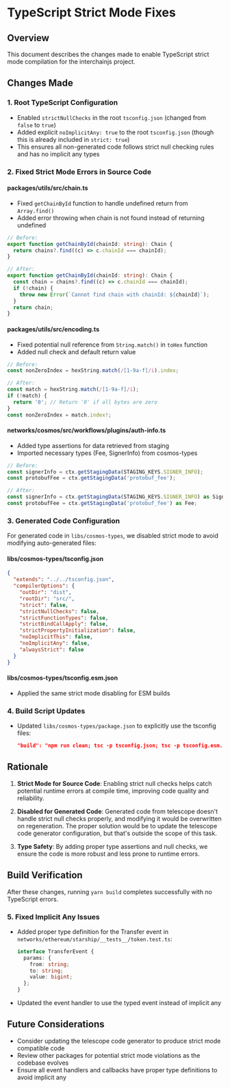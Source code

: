 # TypeScript Strict Mode Fixes

## Overview
This document describes the changes made to enable TypeScript strict mode compilation for the interchainjs project.

## Changes Made

### 1. Root TypeScript Configuration
- Enabled `strictNullChecks` in the root `tsconfig.json` (changed from `false` to `true`)
- Added explicit `noImplicitAny: true` to the root `tsconfig.json` (though this is already included in `strict: true`)
- This ensures all non-generated code follows strict null checking rules and has no implicit any types

### 2. Fixed Strict Mode Errors in Source Code

#### packages/utils/src/chain.ts
- Fixed `getChainById` function to handle undefined return from `Array.find()`
- Added error throwing when chain is not found instead of returning undefined

```typescript
// Before:
export function getChainById(chainId: string): Chain {
  return chains?.find((c) => c.chainId === chainId);
}

// After:
export function getChainById(chainId: string): Chain {
  const chain = chains?.find((c) => c.chainId === chainId);
  if (!chain) {
    throw new Error(`Cannot find chain with chainId: ${chainId}`);
  }
  return chain;
}
```

#### packages/utils/src/encoding.ts
- Fixed potential null reference from `String.match()` in `toHex` function
- Added null check and default return value

```typescript
// Before:
const nonZeroIndex = hexString.match(/[1-9a-f]/i).index;

// After:
const match = hexString.match(/[1-9a-f]/i);
if (!match) {
  return '0'; // Return '0' if all bytes are zero
}
const nonZeroIndex = match.index!;
```

#### networks/cosmos/src/workflows/plugins/auth-info.ts
- Added type assertions for data retrieved from staging
- Imported necessary types (Fee, SignerInfo) from cosmos-types

```typescript
// Before:
const signerInfo = ctx.getStagingData(STAGING_KEYS.SIGNER_INFO);
const protobufFee = ctx.getStagingData('protobuf_fee');

// After:
const signerInfo = ctx.getStagingData(STAGING_KEYS.SIGNER_INFO) as SignerInfo;
const protobufFee = ctx.getStagingData('protobuf_fee') as Fee;
```

### 3. Generated Code Configuration
For generated code in `libs/cosmos-types`, we disabled strict mode to avoid modifying auto-generated files:

#### libs/cosmos-types/tsconfig.json
```json
{
  "extends": "../../tsconfig.json",
  "compilerOptions": {
    "outDir": "dist",
    "rootDir": "src/",
    "strict": false,
    "strictNullChecks": false,
    "strictFunctionTypes": false,
    "strictBindCallApply": false,
    "strictPropertyInitialization": false,
    "noImplicitThis": false,
    "noImplicitAny": false,
    "alwaysStrict": false
  }
}
```

#### libs/cosmos-types/tsconfig.esm.json
- Applied the same strict mode disabling for ESM builds

### 4. Build Script Updates
- Updated `libs/cosmos-types/package.json` to explicitly use the tsconfig files:
  ```json
  "build": "npm run clean; tsc -p tsconfig.json; tsc -p tsconfig.esm.json; npm run copy"
  ```

## Rationale

1. **Strict Mode for Source Code**: Enabling strict null checks helps catch potential runtime errors at compile time, improving code quality and reliability.

2. **Disabled for Generated Code**: Generated code from telescope doesn't handle strict null checks properly, and modifying it would be overwritten on regeneration. The proper solution would be to update the telescope code generator configuration, but that's outside the scope of this task.

3. **Type Safety**: By adding proper type assertions and null checks, we ensure the code is more robust and less prone to runtime errors.

## Build Verification
After these changes, running `yarn build` completes successfully with no TypeScript errors.

### 5. Fixed Implicit Any Issues
- Added proper type definition for the Transfer event in `networks/ethereum/starship/__tests__/token.test.ts`:
  ```typescript
  interface TransferEvent {
    params: {
      from: string;
      to: string;
      value: bigint;
    };
  }
  ```
- Updated the event handler to use the typed event instead of implicit any

## Future Considerations
- Consider updating the telescope code generator to produce strict mode compatible code
- Review other packages for potential strict mode violations as the codebase evolves
- Ensure all event handlers and callbacks have proper type definitions to avoid implicit any